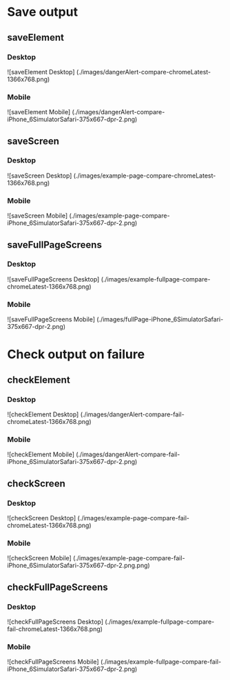 # Save output
## saveElement
### Desktop
![saveElement Desktop] (./images/dangerAlert-compare-chromeLatest-1366x768.png)
### Mobile
![saveElement Mobile] (./images/dangerAlert-compare-iPhone_6SimulatorSafari-375x667-dpr-2.png)

## saveScreen
### Desktop
![saveScreen Desktop] (./images/example-page-compare-chromeLatest-1366x768.png)
### Mobile
![saveScreen Mobile] (./images/example-page-compare-iPhone_6SimulatorSafari-375x667-dpr-2.png)

## saveFullPageScreens
### Desktop
![saveFullPageScreens Desktop] (./images/example-fullpage-compare-chromeLatest-1366x768.png)
### Mobile
![saveFullPageScreens Mobile] (./images/fullPage-iPhone_6SimulatorSafari-375x667-dpr-2.png)

# Check output on failure
## checkElement
### Desktop
![checkElement Desktop] (./images/dangerAlert-compare-fail-chromeLatest-1366x768.png)
### Mobile
![checkElement Mobile] (./images/dangerAlert-compare-fail-iPhone_6SimulatorSafari-375x667-dpr-2.png)

## checkScreen
### Desktop
![checkScreen Desktop] (./images/example-page-compare-fail-chromeLatest-1366x768.png)
### Mobile
![checkScreen Mobile] (./images/example-page-compare-fail-iPhone_6SimulatorSafari-375x667-dpr-2.png.png)

## checkFullPageScreens
### Desktop
![checkFullPageScreens Desktop] (./images/example-fullpage-compare-fail-chromeLatest-1366x768.png)
### Mobile
![checkFullPageScreens Mobile] (./images/example-fullpage-compare-fail-iPhone_6SimulatorSafari-375x667-dpr-2.png)
